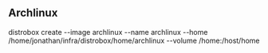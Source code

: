 
## Archlinux
distrobox create --image archlinux --name archlinux --home /home/jonathan/infra/distrobox/home/archlinux --volume /home:/host/home

